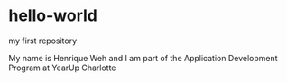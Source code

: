# hello-world
my first repository

My name is Henrique Weh and I am part of the Application Development Program at YearUp Charlotte
